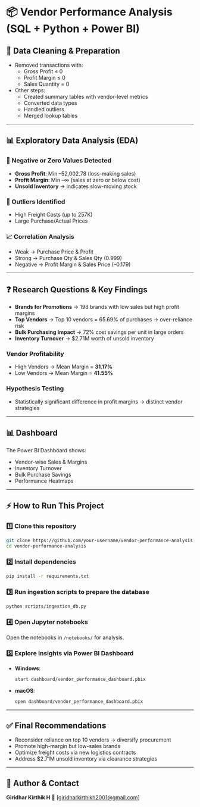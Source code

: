 # 📦 Vendor Performance Analysis (SQL + Python + Power BI)

## 🧹 Data Cleaning & Preparation
- Removed transactions with:
  - Gross Profit ≤ 0  
  - Profit Margin ≤ 0  
  - Sales Quantity = 0  
- Other steps:
  - Created summary tables with vendor-level metrics  
  - Converted data types  
  - Handled outliers  
  - Merged lookup tables  

---

## 📊 Exploratory Data Analysis (EDA)

### 🔎 Negative or Zero Values Detected
- **Gross Profit**: Min –52,002.78 (loss-making sales)  
- **Profit Margin**: Min –∞ (sales at zero or below cost)  
- **Unsold Inventory** → indicates slow-moving stock  

### 🚩 Outliers Identified
- High Freight Costs (up to 257K)  
- Large Purchase/Actual Prices  

### 📈 Correlation Analysis
- Weak → Purchase Price & Profit  
- Strong → Purchase Qty & Sales Qty (0.999)  
- Negative → Profit Margin & Sales Price (–0.179)  

---

## ❓ Research Questions & Key Findings
- **Brands for Promotions** → 198 brands with low sales but high profit margins  
- **Top Vendors** → Top 10 vendors = 65.69% of purchases → over-reliance risk  
- **Bulk Purchasing Impact** → 72% cost savings per unit in large orders  
- **Inventory Turnover** → $2.71M worth of unsold inventory  

### Vendor Profitability
- High Vendors → Mean Margin = **31.17%**  
- Low Vendors → Mean Margin = **41.55%**  

### Hypothesis Testing
- Statistically significant difference in profit margins → distinct vendor strategies  

---

## 📊 Dashboard
The Power BI Dashboard shows:
- Vendor-wise Sales & Margins  
- Inventory Turnover  
- Bulk Purchase Savings  
- Performance Heatmaps  

---

## ⚡ How to Run This Project

### 1️⃣ Clone this repository
```bash
git clone https://github.com/your-username/vendor-performance-analysis.git
cd vendor-performance-analysis
````

### 2️⃣ Install dependencies

```bash
pip install -r requirements.txt
```

### 3️⃣ Run ingestion scripts to prepare the database

```bash
python scripts/ingestion_db.py
```

### 4️⃣ Open Jupyter notebooks

Open the notebooks in `/notebooks/` for analysis.

### 5️⃣ Explore insights via Power BI Dashboard

* **Windows**:

  ```bash
  start dashboard/vendor_performance_dashboard.pbix
  ```
* **macOS**:

  ```bash
  open dashboard/vendor_performance_dashboard.pbix
  ```

---

## ✅ Final Recommendations

* Reconsider reliance on top 10 vendors → diversify procurement
* Promote high-margin but low-sales brands
* Optimize freight costs via new logistics contracts
* Address \$2.71M unsold inventory via clearance strategies

---

## 👤 Author & Contact

**Giridhar Kirthik H**
📧 [giridharkirthikh2001@gmail.com]


